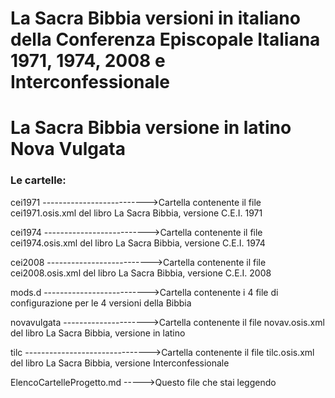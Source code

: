 # La Sacra Bibbia versioni in italiano della Conferenza Episcopale Italiana 1971, 1974, 2008 e Interconfessionale
# La Sacra Bibbia versione in latino Nova Vulgata

### Le cartelle:

cei1971 -------------------------->Cartella contenente il file cei1971.osis.xml del libro La Sacra Bibbia, versione C.E.I. 1971

cei1974 -------------------------->Cartella contenente il file cei1974.osis.xml del libro La Sacra Bibbia, versione C.E.I. 1974

cei2008 -------------------------->Cartella contenente il file cei2008.osis.xml del libro La Sacra Bibbia, versione C.E.I. 2008

mods.d -------------------------->Cartella contenente i 4 file di configurazione per le 4 versioni della Bibbia

novavulgata --------------------->Cartella contenente il file novav.osis.xml del libro La Sacra Bibbia, versione in latino

tilc ------------------------------->Cartella contenente il file tilc.osis.xml del libro La Sacra Bibbia, versione Interconfessionale

ElencoCartelleProgetto.md ----->Questo file che stai leggendo
